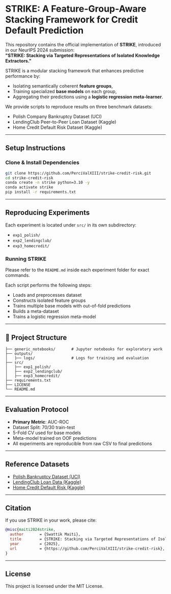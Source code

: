 # STRIKE: A Feature-Group-Aware Stacking Framework for Credit Default Prediction

This repository contains the official implementation of **STRIKE**, introduced in our NeurIPS 2024 submission:  
**"STRIKE: Stacking via Targeted Representations of Isolated Knowledge Extractors."**

STRIKE is a modular stacking framework that enhances predictive performance by:
- Isolating semantically coherent **feature groups**,
- Training specialized **base models** on each group,
- Aggregating their predictions using a **logistic regression meta-learner**.

We provide scripts to reproduce results on three benchmark datasets:
- Polish Company Bankruptcy Dataset (UCI)
- LendingClub Peer-to-Peer Loan Dataset (Kaggle)
- Home Credit Default Risk Dataset (Kaggle)

---

## Setup Instructions

### Clone & Install Dependencies

```bash
git clone https://github.com/PerciValXIII/strike-credit-risk.git
cd strike-credit-risk
conda create -n strike python=3.10 -y
conda activate strike
pip install -r requirements.txt
```

---

## Reproducing Experiments

Each experiment is located under `src/` in its own subdirectory:

- `exp1_polish/`
- `exp2_lendingclub/`
- `exp3_homecredit/`

### Running STRIKE

Please refer to the `README.md` inside each experiment folder for exact commands.

Each script performs the following steps:
- Loads and preprocesses dataset 
- Constructs isolated feature groups
- Trains multiple base models with out-of-fold predictions
- Builds a meta-dataset
- Trains a logistic regression meta-model

---

## 📁 Project Structure

```
├── generic_notebooks/       # Jupyter notebooks for exploratory work
├── outputs/
│   ├── logs/                # Logs for training and evaluation
├── src/
│   ├── exp1_polish/
│   ├── exp2_lendingclub/
│   ├── exp3_homecredit/
├── requirements.txt
├── LICENSE
└── README.md
```

---

## Evaluation Protocol

- **Primary Metric**: AUC-ROC
- Dataset Split: 70/30 train-test
- 5-Fold CV used for base models
- Meta-model trained on OOF predictions
- All experiments are reproducible from raw CSV to final predictions

---

## Reference Datasets

- [Polish Bankruptcy Dataset (UCI)](https://archive.ics.uci.edu/dataset/365/polish+companies+bankruptcy+data)
- [LendingClub Loan Data (Kaggle)](https://www.kaggle.com/datasets/wordsforthewise/lending-club)
- [Home Credit Default Risk (Kaggle)](https://www.kaggle.com/competitions/home-credit-default-risk)

---

## Citation

If you use STRIKE in your work, please cite:

```bibtex
@misc{maiti2024strike,
  author       = {Swattik Maiti},
  title        = {STRIKE: Stacking via Targeted Representations of Isolated Knowledge Extractors},
  year         = {2025},
  url          = {https://github.com/PerciValXIII/strike-credit-risk},
}
```

---

## License

This project is licensed under the MIT License.
